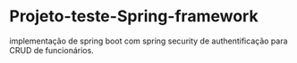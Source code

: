 # Projeto-teste-Spring-framework
implementação de spring boot com spring security de authentificação para CRUD de funcionários.
